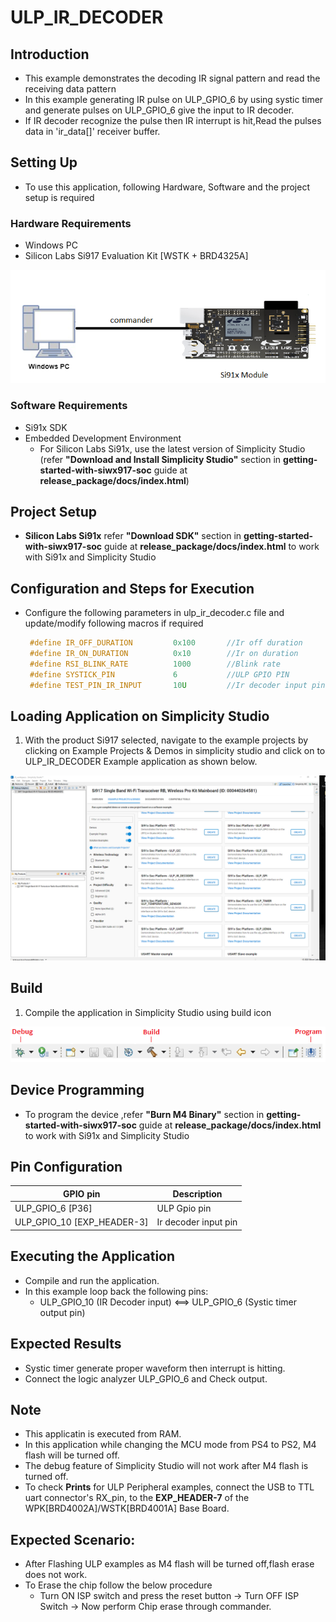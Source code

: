 # ULP_IR_DECODER

## Introduction 

- This example demonstrates the decoding IR signal pattern and read the receiving data pattern
- In this example generating IR pulse on ULP_GPIO_6 by using systic timer and generate pulses on ULP_GPIO_6
give the input to IR decoder.
- If IR decoder recognize the pulse then IR interrupt is hit,Read the pulses data in  'ir_data[]' 
receiver buffer.


## Setting Up 
- To use this application, following Hardware, Software and the project setup is required

### Hardware Requirements
  - Windows PC 
  - Silicon Labs Si917 Evaluation Kit [WSTK + BRD4325A]
  
![Figure: Introduction](resources/readme/image505a.png)

### Software Requirements
  - Si91x SDK
  - Embedded Development Environment
    - For Silicon Labs Si91x, use the latest version of Simplicity Studio (refer **"Download and Install Simplicity Studio"** section in **getting-started-with-siwx917-soc** guide at **release_package/docs/index.html**)
  
## Project Setup
- **Silicon Labs Si91x** refer **"Download SDK"** section in **getting-started-with-siwx917-soc** guide at **release_package/docs/index.html** to work with Si91x and Simplicity Studio

## Configuration and Steps for Execution
- Configure the following parameters in ulp_ir_decoder.c file and update/modify following macros if required
   ```C
    #define IR_OFF_DURATION         0x100       //Ir off duration
    #define IR_ON_DURATION          0x10        //Ir on duration
    #define RSI_BLINK_RATE          1000        //Blink rate
    #define SYSTICK_PIN             6           //ULP GPIO PIN
    #define TEST_PIN_IR_INPUT       10U         //Ir decoder input pin
   ``` 

## Loading Application on Simplicity Studio
1. With the product Si917 selected, navigate to the example projects by clicking on Example Projects & Demos 
in simplicity studio and click on to ULP_IR_DECODER Example application as shown below.

![Figure:](resources/readme/image505b.png)

## Build 
1. Compile the application in Simplicity Studio using build icon

![Figure: Build run and Debug](resources/readme/image505c.png)

## Device Programming
- To program the device ,refer **"Burn M4 Binary"** section in **getting-started-with-siwx917-soc** guide at **release_package/docs/index.html** to work with Si91x and Simplicity Studio


## Pin Configuration
|GPIO pin | Description|
|--- | ---|
|ULP_GPIO_6 [P36]|ULP Gpio pin|
|ULP_GPIO_10 [EXP_HEADER-3]|Ir decoder input pin|

## Executing the Application
 - Compile and run the application.
 - In this example loop back the following pins:
    - ULP_GPIO_10 (IR Decoder input) <==> ULP_GPIO_6 (Systic timer output pin)

## Expected Results 
 - Systic timer generate proper waveform then interrupt is hitting.
 - Connect the logic analyzer ULP_GPIO_6 and Check output.

## Note
 - This applicatin is executed from RAM.
 - In this application while changing the MCU mode from PS4 to PS2, M4 flash will be turned off.
 - The debug feature of Simplicity Studio will not work after M4 flash is turned off.
 - To check **Prints** for ULP Peripheral examples, connect the USB to TTL uart connector's RX_pin, 
    to the **EXP_HEADER-7** of the WPK[BRD4002A]/WSTK[BRD4001A] Base Board.

## Expected Scenario:
 - After Flashing ULP examples as M4 flash will be turned off,flash erase does not work.
 - To Erase the chip follow the below procedure
   - Turn ON ISP switch and press the reset button → Turn OFF ISP Switch → Now perform Chip erase 
      through commander.